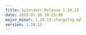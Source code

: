 ```yaml
---
title: Spinnaker Release 1.10.13
date: 2019-01-30 18:25:40
major_minor: 1.10.13-changelog.md
version: 1.10.13
---
```


<script src="https://gist.github.com/spinnaker-release/8c6e6abe2a0016b823b900523e82cba1.js"/>
